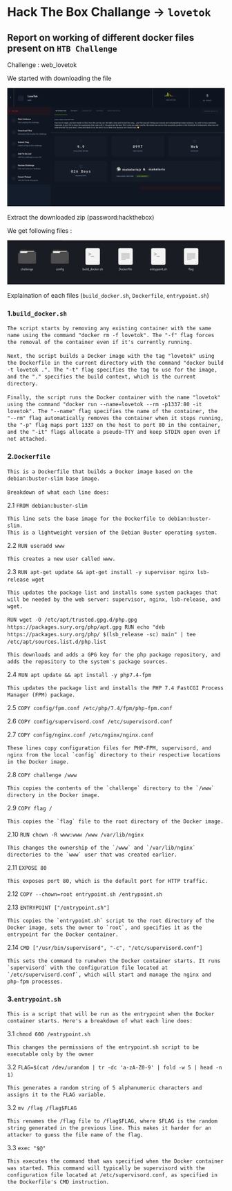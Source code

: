 # Hack The Box Challange -> `lovetok`

## Report on working of different docker files present on `HTB Challenge` 


Challenge : web_lovetok

We started with downloading the file 

![alt text](./assets/Pasted%20image.png)

Extract the downloaded zip (password:hackthebox)

We get following files :

![alt text](./assets/Pasted%20image%201.png)

Explaination of each files (`build_docker.sh`, `Dockerfile`, `entrypoint.sh`)

### 1.`build_docker.sh`
    
    The script starts by removing any existing container with the same name using the command "docker rm -f lovetok". The "-f" flag forces the removal of the container even if it's currently running.

    Next, the script builds a Docker image with the tag "lovetok" using the Dockerfile in the current directory with the command "docker build -t lovetok .". The "-t" flag specifies the tag to use for the image, and the "." specifies the build context, which is the current directory.

    Finally, the script runs the Docker container with the name "lovetok" using the command "docker run --name=lovetok --rm -p1337:80 -it lovetok". The "--name" flag specifies the name of the container, the "--rm" flag automatically removes the container when it stops running, the "-p" flag maps port 1337 on the host to port 80 in the container, and the "-it" flags allocate a pseudo-TTY and keep STDIN open even if not attached.

### 2.`Dockerfile`

    This is a Dockerfile that builds a Docker image based on the debian:buster-slim base image.

    Breakdown of what each line does:

2.1 `FROM debian:buster-slim`

    This line sets the base image for the Dockerfile to debian:buster-slim. 
    This is a lightweight version of the Debian Buster operating system.

2.2 `RUN useradd www`

    This creates a new user called www.

2.3 `RUN apt-get update && apt-get install -y supervisor nginx lsb-release wget`

    This updates the package list and installs some system packages that will be needed by the web server: supervisor, nginx, lsb-release, and wget.

`RUN wget -O /etc/apt/trusted.gpg.d/php.gpg https://packages.sury.org/php/apt.gpg
RUN echo "deb https://packages.sury.org/php/ $(lsb_release -sc) main" | tee /etc/apt/sources.list.d/php.list`

    This downloads and adds a GPG key for the php package repository, and adds the repository to the system's package sources.

2.4 `RUN apt update && apt install -y php7.4-fpm`

    This updates the package list and installs the PHP 7.4 FastCGI Process Manager (FPM) package.

2.5 `COPY config/fpm.conf /etc/php/7.4/fpm/php-fpm.conf`

2.6 `COPY config/supervisord.conf /etc/supervisord.conf`

2.7 `COPY config/nginx.conf /etc/nginx/nginx.conf`

    These lines copy configuration files for PHP-FPM, supervisord, and nginx from the local `config` directory to their respective locations in the Docker image.

2.8 `COPY challenge /www`
    
    This copies the contents of the `challenge` directory to the `/www` directory in the Docker image.

2.9 `COPY flag /`

    This copies the `flag` file to the root directory of the Docker image.

2.10 `RUN chown -R www:www /www /var/lib/nginx`

    This changes the ownership of the `/www` and `/var/lib/nginx` directories to the `www` user that was created earlier.


2.11 `EXPOSE 80`

    This exposes port 80, which is the default port for HTTP traffic.


2.12 `COPY --chown=root entrypoint.sh /entrypoint.sh`

2.13 `ENTRYPOINT ["/entrypoint.sh"]`

    This copies the `entrypoint.sh` script to the root directory of the Docker image, sets the owner to `root`, and specifies it as the entrypoint for the Docker container.


2.14 `CMD ["/usr/bin/supervisord", "-c", "/etc/supervisord.conf"]`

    This sets the command to runwhen the Docker container starts. It runs `supervisord` with the configuration file located at `/etc/supervisord.conf`, which will start and manage the nginx and php-fpm processes.

### 3.`entrypoint.sh`

    This is a script that will be run as the entrypoint when the Docker container starts. Here's a breakdown of what each line does:

3.1 `chmod 600 /entrypoint.sh`

    This changes the permissions of the entrypoint.sh script to be executable only by the owner

3.2 `FLAG=$(cat /dev/urandom | tr -dc 'a-zA-Z0-9' | fold -w 5 | head -n 1)`

    This generates a random string of 5 alphanumeric characters and assigns it to the FLAG variable.

3.2 `mv /flag /flag$FLAG`

    This renames the /flag file to /flag$FLAG, where $FLAG is the random string generated in the previous line. This makes it harder for an attacker to guess the file name of the flag.

3.3 `exec "$@"`

    This executes the command that was specified when the Docker container was started. This command will typically be supervisord with the configuration file located at /etc/supervisord.conf, as specified in the Dockerfile's CMD instruction.


    

